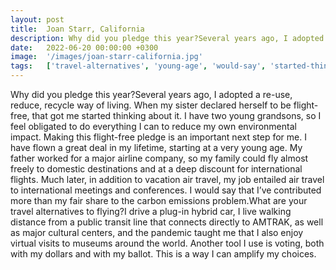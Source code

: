 ```yaml
---
layout: post
title:  Joan Starr, California
description: Why did you pledge this year?Several years ago, I adopted a re-use, reduce, recycle way of living. When my sister declared herself to be flight-free, ...
date:   2022-06-20 00:00:00 +0300
image:  '/images/joan-starr-california.jpg'
tags:   ['travel-alternatives', 'young-age', 'would-say', 'started-thinking', 'sister-declared', 'pandemic-taught', 'museums-around', 'much-later']
---
```

Why did you pledge this year?Several years ago, I adopted a re-use, reduce, recycle way of living. When my sister declared herself to be flight-free, that got me started thinking about it. I have two young grandsons, so I feel obligated to do everything I can to reduce my own environmental impact. Making this flight-free pledge is an important next step for me. I have flown a great deal in my lifetime, starting at a very young age. My father worked for a major airline company, so my family could fly almost freely to domestic destinations and at a deep discount for international flights. Much later, in addition to vacation air travel, my job entailed air travel to international meetings and conferences. I would say that I’ve contributed more than my fair share to the carbon emissions problem.What are your travel alternatives to flying?I drive a plug-in hybrid car, I live walking distance from a public transit line that connects directly to AMTRAK, as well as major cultural centers, and the pandemic taught me that I also enjoy virtual visits to museums around the world. Another tool I use is voting, both with my dollars and with my ballot. This is a way I can amplify my choices.

